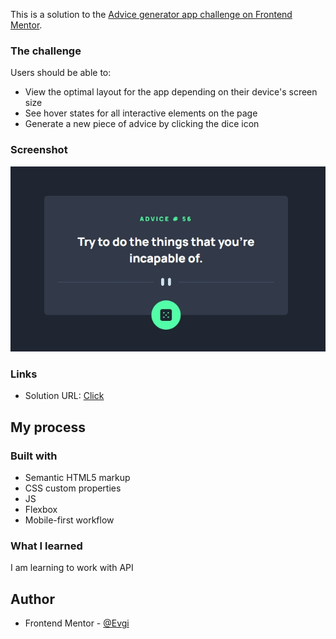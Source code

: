 This is a solution to the [Advice generator app challenge on Frontend Mentor](https://www.frontendmentor.io/challenges/advice-generator-app-QdUG-13db).

### The challenge

Users should be able to:

- View the optimal layout for the app depending on their device's screen size
- See hover states for all interactive elements on the page
- Generate a new piece of advice by clicking the dice icon

### Screenshot

![](screenshots/screen.jpg)

### Links

- Solution URL: [Click](https://eugiss.github.io/advice-generator-app/)

## My process

### Built with

- Semantic HTML5 markup
- CSS custom properties
- JS
- Flexbox
- Mobile-first workflow

### What I learned

I am learning to work with API

## Author

- Frontend Mentor - [@Evgi](https://www.frontendmentor.io/profile/EugiSs)
